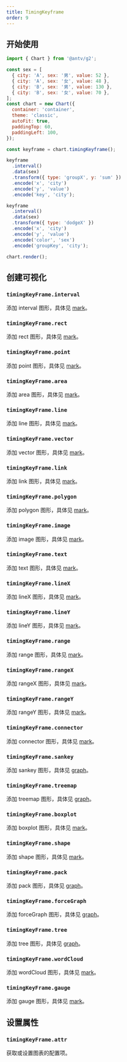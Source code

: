```yaml
---
title: TimingKeyframe
order: 9
---
```


## 开始使用

```js
import { Chart } from '@antv/g2';

const sex = [
  { city: 'A', sex: '男', value: 52 },
  { city: 'A', sex: '女', value: 48 },
  { city: 'B', sex: '男', value: 130 },
  { city: 'B', sex: '女', value: 70 },
];
const chart = new Chart({
  container: 'container',
  theme: 'classic',
  autoFit: true,
  paddingTop: 60,
  paddingLeft: 100,
});

const keyframe = chart.timingKeyframe();

keyframe
  .interval()
  .data(sex)
  .transform({ type: 'groupX', y: 'sum' })
  .encode('x', 'city')
  .encode('y', 'value')
  .encode('key', 'city');

keyframe
  .interval()
  .data(sex)
  .transform({ type: 'dodgeX' })
  .encode('x', 'city')
  .encode('y', 'value')
  .encode('color', 'sex')
  .encode('groupKey', 'city');

chart.render();
```

## 创建可视化

### `timingKeyFrame.interval`

添加 interval 图形，具体见 [mark](/spec/mark/interval)。

### `timingKeyFrame.rect`

添加 rect 图形，具体见 [mark](/spec/mark/rect)。

### `timingKeyFrame.point`

添加 point 图形，具体见 [mark](/spec/mark/point)。

### `timingKeyFrame.area`

添加 area 图形，具体见 [mark](/spec/mark/area)。

### `timingKeyFrame.line`

添加 line 图形，具体见 [mark](/spec/mark/line)。

### `timingKeyFrame.vector`

添加 vector 图形，具体见 [mark](/spec/mark/vector)。

### `timingKeyFrame.link`

添加 link 图形，具体见 [mark](/spec/mark/link)。

### `timingKeyFrame.polygon`

添加 polygon 图形，具体见 [mark](/spec/mark/polygon)。

### `timingKeyFrame.image`

添加 image 图形，具体见 [mark](/spec/mark/image)。

### `timingKeyFrame.text`

添加 text 图形，具体见 [mark](/spec/mark/text)。

### `timingKeyFrame.lineX`

添加 lineX 图形，具体见 [mark](/spec/mark/line-x)。

### `timingKeyFrame.lineY`

添加 lineY 图形，具体见 [mark](/spec/mark/line-y)。

### `timingKeyFrame.range`

添加 range 图形，具体见 [mark](/spec/mark/range)。

### `timingKeyFrame.rangeX`

添加 rangeX 图形，具体见 [mark](/spec/mark/range-x)。

### `timingKeyFrame.rangeY`

添加 rangeY 图形，具体见 [mark](/spec/mark/range-y)。

### `timingKeyFrame.connector`

添加 connector 图形，具体见 [mark](/spec/mark/connector)。

### `timingKeyFrame.sankey`

添加 sankey 图形，具体见 [graph](/spec/graph/sankey)。

### `timingKeyFrame.treemap`

添加 treemap 图形，具体见 [graph](/spec/graph/treemap)。

### `timingKeyFrame.boxplot`

添加 boxplot 图形，具体见 [mark](/spec/mark/boxplot)。

### `timingKeyFrame.shape`

添加 shape 图形，具体见 [mark](/spec/mark/shape)。

### `timingKeyFrame.pack`

添加 pack 图形，具体见 [graph](/spec/graph/pack)。

### `timingKeyFrame.forceGraph`

添加 forceGraph 图形，具体见 [graph](/spec/graph/force-graph)。

### `timingKeyFrame.tree`

添加 tree 图形，具体见 [graph](/spec/graph/tree)。

### `timingKeyFrame.wordCloud`

添加 wordCloud 图形，具体见 [mark](/spec/mark/word-cloud)。

### `timingKeyFrame.gauge`

添加 gauge 图形，具体见 [mark](/spec/mark/gauge)。

## 设置属性

### `timingKeyFrame.attr`

获取或设置图表的配置项。
